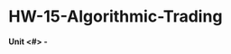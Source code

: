 # HW-15-Algorithmic-Trading
**Unit <#> - <Title>**

## The Scenario

<Project Scenario>

## Navigating the GitHub

The following was provided at the beginging of the assessment and can be found in the Starter_code folder:

- [Insert Given Notebook Name](this is a link)
- [Inset Resource given](this is a link)
- [Inset Resource given](this is a link)

In the Worked_Code folder you will find:

- [Insert Given Notebook Name](this is a link) - Contains images of all the plots created in the ipynb files.
- [Inset Resource given](this is a link) - The code I have written for this notebook.
- [Inset Resource given](this is a link) - The code I have written for this notebook.

## Important Notice

1. Please view this github in Day Theme - Light Default so that headers and axises on the plots show.

## <Heading>

### <Sub-Heading>

<ins> <subject> </ins>

![Image name](this is a link)

**Question:** <question>

**Answer:** <answer>

### <Heading> Conclusions

1. **<question>**

- <answer>


# Reference List
- [<sup>1</sup> this is a link](this is a link)
